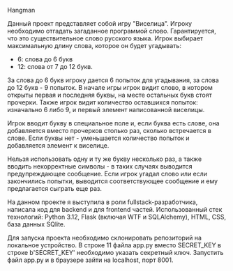 Hangman

Данный проект представляет собой игру "Виселица".
Игроку необходимо отгадать загаданное программой слово. Гарантируется, что это существительное слово русского языка.
Игрок выбирает максимальную длину слова, которое он будет угадывать:
- 6: слова до 6 букв
- 12: слова от 7 до 12 букв.
  
За слова до 6 букв игроку дается 6 попыток для угадывания, за слова до 12 букв - 9 попыток.
В начале игры игрок видит слово, в котором открыты первая и последняя буквы, на месте остальных букв стоят прочерки.
Также игрок видит количество оставшихся попыток: изначально 6 либо 9, и первый элемент написованной виселицы.

Игрок вводит букву в специальное поле и, если буква есть слове, она добавляется вместо прочерков столько раз, сколько встречается в слове.
Если буквы нет - уменьшается количество попыток и добавляется элемент к виселице.

Нельзя использовать одну и ту же букву несколько раз, а также вводить некорректные символы - в таких случаях выводится предупреждающее сообщение.
Если игрок угадал слово или если закончились попытки, выводится соответствующее сообщение и ему предлагается сыграть еще раз.


На данном проекте я выступила в роли fullstack-разработчика, написала код для backend и для frontend частей. 
Использованный стек технологий: Python 3.12, Flask (включая WTF и SQLAlchemy), HTML, CSS, база данных SQlite.

Для запуска проекта необходимо склонировать репозиторий на локальное устройство.
В строке 11 файла app.py вместо SECRET_KEY в строке b'SECRET_KEY' необходимо указать секретный ключ.
Запустить файл app.py и в браузере зайти на localhost, порт 8001.

  
